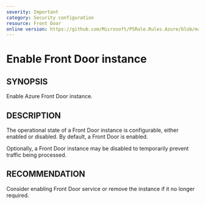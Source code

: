 ```yaml
---
severity: Important
category: Security configuration
resource: Front Door
online version: https://github.com/Microsoft/PSRule.Rules.Azure/blob/main/docs/rules/en/Azure.FrontDoor.State.md
---
```


# Enable Front Door instance

## SYNOPSIS

Enable Azure Front Door instance.

## DESCRIPTION

The operational state of a Front Door instance is configurable, either enabled or disabled.
By default, a Front Door is enabled.

Optionally, a Front Door instance may be disabled to temporarily prevent traffic being processed.

## RECOMMENDATION

Consider enabling Front Door service or remove the instance if it no longer required.

